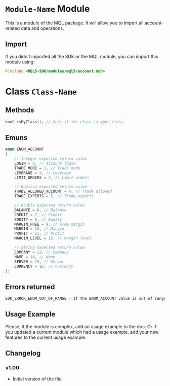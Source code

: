 # `Module-Name` Module
This is a module of the MQL package. It will allow you to import all account-related data and operations.

## Import
If you didn't imported all the SDK or the MQL module, you can import this module using:
```cpp
#include <MQL5-SDK/modules/mql5/account.mqh>
```

# Class `Class-Name`
## Methods
```cpp
bool isMyClass(); // Gets if the class is your class
```

## Emuns
```cpp
enum ENUM_ACCOUNT
{
    // Integer expected return value
    LOGIN = 0, // Account login
    TRADE_MODE = 1, // Trade mode
    LEVERAGE = 2, // Leverage
    LIMIT_ORDERS = 3, // Limit orders

    // Boolean expected return value
    TRADE_ALLOWED_ACCOUNT = 4, // Trade allowed
    TRADE_EXPERTS = 5, // Trade experts

    // Double expected return value
    BALANCE = 6, // Balance
    CREDIT = 7, // Credit
    EQUITY = 8, // Equity
    MARGIN_FREE = 9, // Free margin
    MARGIN = 10, // Margin
    PROFIT = 11, // Profit
    MARGIN_LEVEL = 12, // Margin level

    // String expected return value
    COMPANY = 13, // Company
    NAME = 14, // Name
    SERVER = 15, // Server
    CURRENCY = 16, // Currency
};
```

## Errors returned
```cpp
SDK_ERROR_ENUM_OUT_OF_RANGE - If the ENUM_ACCOUNT value is out of range
```

## Usage Example
Please, if the module is complex, add an usage example to the doc. Or if you updated a current module which had a usage example, add your new features to the current usage example.

## Changelog
### v1.00
- Initial version of the file.
